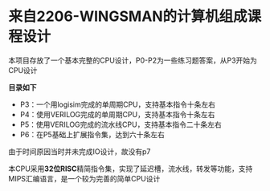 # 来自2206-WINGSMAN的计算机组成课程设计



本项目存放了一个基本完整的CPU设计，P0-P2为一些练习题答案，从P3开始为CPU设计

**目录如下**

- P3：一个用logisim完成的单周期CPU，支持基本指令十条左右
- P4：使用VERILOG完成的单周期CPU，支持基本指令十条左右
- P5：使用VERILOG完成的流水线CPU，支持基本指令二十条左右
- P6：在P5基础上扩展指令集，达到六十条左右





由于时间原因当时并未完成IO设计，故没有p7



本CPU采用**32位RISC**精简指令集，实现了延迟槽，流水线，转发等功能，支持MIPS汇编语言，是一个较为完善的简单CPU设计

